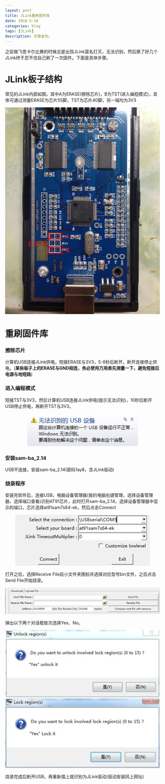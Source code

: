 ```yaml
---
layout: post
title: JLink重刷固件库
date: 2018-5-10
categories: blog
tags: [JLink]
description: 文章金句。
---
```


之前做飞思卡尔比赛的时候总是出现JLink莫名灯灭，无法识别，然后换了好几个JLink终于忍不住自己刷了一次固件。下面是具体步骤。

# JLink板子结构
常见的JLink内部如图，其中A为ERASE(擦除芯片)，B为TST(进入编程模式)，具体可通过测量ERASE为芯片55脚，TST为芯片40脚，另一端均为3V3

<div align="center"><img src="https://github.com/SKYESCAPE/SKYESCAPE.GITHUB.IO/raw/master/article_image/JLink_1.jpg"></div>   


# 重刷固件库
### 擦除芯片
计算机USB连接JLink供电，短接ERASE与3V3，5-8秒后断开，断开连接停止供电。(**某些板子上的ERASE与GND相连，务必使用万用表先测量一下，避免短接后电源与地短路**)

### 进入编程模式
短接TST与3V3，然后计算机USB连接JLink供电(提示无法识别)，10秒后断开USB停止供电，再断开TST与3V3。

<div align="center"><img src="https://github.com/SKYESCAPE/SKYESCAPE.GITHUB.IO/raw/master/article_image/JLink_2.jpg"></div>   


### 安装sam-ba_2.14

USB不连接，安装<a half="https://pan.baidu.com/s/1dv3h4S0ZDrsi1gcduVahiQ" target="_black">sam-ba_2.14</a>(密码1ay8，含JLink驱动)

### 烧录程序
安装完软件后，连接USB，电脑设备管理器(我的电脑右键管理，选择设备管理器，选择端口查看)识别AT91芯片，此时打开sam-ba_2.14，选择设备管理器中显示的端口，芯片选择at91sam7s64-ek，然后点击Connect

<div align="center"><img src="https://github.com/SKYESCAPE/SKYESCAPE.GITHUB.IO/raw/master/article_image/JLink_3.jpg"></div>  

打开之后，选择Receive File前小文件夹图标并选择对应型号bin文件，之后点击Send File开始烧录。

<div align="center"><img src="https://github.com/SKYESCAPE/SKYESCAPE.GITHUB.IO/raw/master/article_image/JLink_4.jpg"></div>  

弹出以下两个对话框依次选择Yes、No。

<div align="center"><img src="https://github.com/SKYESCAPE/SKYESCAPE.GITHUB.IO/raw/master/article_image/JLink_5.jpg"></div>   


<div align="center"><img src="https://github.com/SKYESCAPE/SKYESCAPE.GITHUB.IO/raw/master/article_image/JLink_6.jpg"></div>  

烧录完成后断开USB，再重新插上就识别为JLink驱动(驱动安装同上网址)